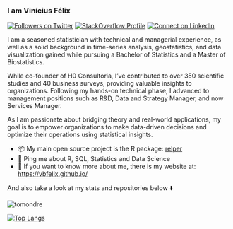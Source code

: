 ### I am Vinícius Félix

<!-- badges: start --> 
[comment]: <> (https://shields.io/category/other)

<a href="https://twitter.com/vbfelix" target="blank"><img src="https://img.shields.io/twitter/follow/vbfelix?label=Twitter&amp;style=social" alt="Followers on Twitter"/></a>
<a href="https://stackoverflow.com/users/9696037/vin%c3%adcius-f%c3%a9lix" target="blank"><img src="https://img.shields.io/stackexchange/stackoverflow/r/9696037?label=Reputation&amp;logo=StackOverflow&amp;logoColor=orange&amp;style=social" alt="StackOverflow Profile"/></a>
<a href="https://www.linkedin.com/in/vin%C3%ADcius-f%C3%A9lix-962010140/" target="blank"><img src="https://shields.io/badge/Connect-0A66C2?logo=linkedin&amp;logoColor=white" alt="Connect on LinkedIn"/></a>

<!-- badges: end -->

I am a seasoned statistician with technical and managerial experience, as well as a solid background in time-series analysis, geostatistics, and data visualization gained while pursuing a Bachelor of Statistics and a Master of Biostatistics.

While co-founder of H0 Consultoria, I’ve contributed to over 350 scientific studies and 40 business surveys, providing valuable insights to organizations. Following my hands-on technical phase, I advanced to management positions such as R&D, Data and Strategy Manager, and now Services Manager.

As I am passionate about bridging theory and real-world applications, my goal is to empower organizations to make data-driven decisions and optimize their operations using statistical insights.

- 📦 My main open source project is the R package: [relper](https://vbfelix.github.io/relper/) 
- 💬 Ping me about R, SQL, Statistics and Data Science
- 🔗 If you want to know more about me, there is my website at: <https://vbfelix.github.io/> 

And also take a look at my stats and repositories below ⬇️

<p align="left"> <img src="https://github-readme-stats.vercel.app/api?username=vbfelix&show_icons=true" alt="tomondre" />
  
[![Top Langs](https://github-readme-stats.vercel.app/api/top-langs/?username=vbfelix)](https://github.com/anuraghazra/github-readme-stats)


